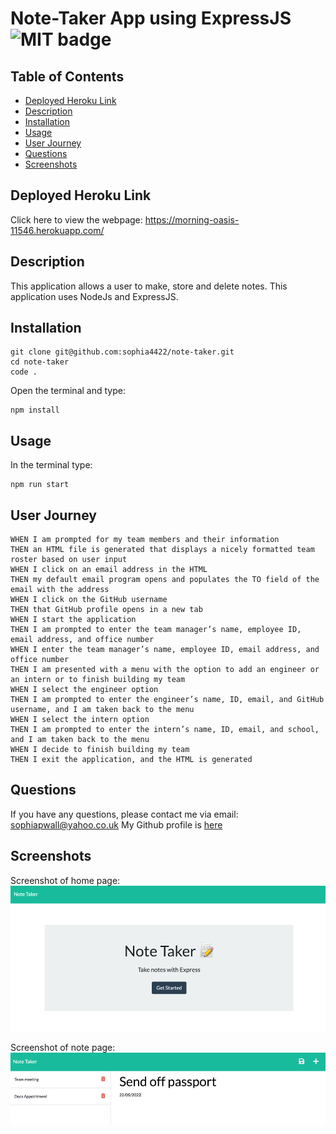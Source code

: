 # Note-Taker App using ExpressJS ![MIT badge](https://img.shields.io/badge/MIT-license-green)

## Table of Contents

- [Deployed Heroku Link](#deployed-heroku-link)
- [Description](#description)
- [Installation](#installation)
- [Usage](#usage)
- [User Journey](#user-journey)
- [Questions](#questions)
- [Screenshots](#screenshots)

## Deployed Heroku Link

Click here to view the webpage: https://morning-oasis-11546.herokuapp.com/

## Description

This application allows a user to make, store and delete notes. This application uses NodeJs and ExpressJS.

## Installation

```
git clone git@github.com:sophia4422/note-taker.git
cd note-taker
code .
```

Open the terminal and type:

```
npm install
```

## Usage

In the terminal type:

```
npm run start
```

## User Journey

```
WHEN I am prompted for my team members and their information
THEN an HTML file is generated that displays a nicely formatted team roster based on user input
WHEN I click on an email address in the HTML
THEN my default email program opens and populates the TO field of the email with the address
WHEN I click on the GitHub username
THEN that GitHub profile opens in a new tab
WHEN I start the application
THEN I am prompted to enter the team manager’s name, employee ID, email address, and office number
WHEN I enter the team manager’s name, employee ID, email address, and office number
THEN I am presented with a menu with the option to add an engineer or an intern or to finish building my team
WHEN I select the engineer option
THEN I am prompted to enter the engineer’s name, ID, email, and GitHub username, and I am taken back to the menu
WHEN I select the intern option
THEN I am prompted to enter the intern’s name, ID, email, and school, and I am taken back to the menu
WHEN I decide to finish building my team
THEN I exit the application, and the HTML is generated
```

## Questions

If you have any questions, please contact me via email: sophiapwall@yahoo.co.uk
My Github profile is [here](https://github.com/sophia4422)

## Screenshots

Screenshot of home page:
![ScreenShot](./public/assets/ss/note-ss.png)

Screenshot of note page:
![ScreenShot2](./public/assets/ss/notes-ss-2.png)
